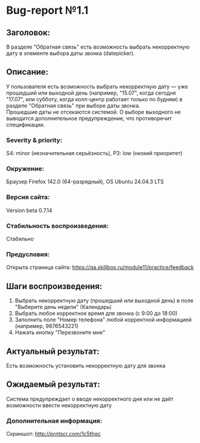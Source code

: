 # Bug-report №1.1  

## Заголовок:

В разделе "Обратная связь" есть возможность выбрать некорректную дату в элементе выбора даты звонка (datepicker).

## Описание:
 
У пользователя есть возможность выбрать некорректную дату — уже прошедший или выходной день (например, "15.07", когда сегодня "17.07", или субботу, когда колл-центр работает только по будням) в разделе "Обратная связь" при выборе даты звонка.  
Прошедшие даты не отсекаются системой. 
О выборе выходного не выводится дополнительное предупреждение, что противоречит спецификации.

### Severity & priority: 

S4: minor (незначительная серьёзность), P3: low (низкий приоритет)

### Окружение:

Браузер Firefox 142.0 (64-разрядный), OS Ubuntu 24.04.3 LTS

### Версия сайта:

Version beta 0.7.14

### Стабильность воспроизведения:

Стабильно

### Предусловия:

Открыта страница сайта: https://qa.skillbox.ru/module11/practice/feedback

## Шаги воспроизведения:

1. Выбрать некорректную дату (прошедший или выходной день) в поле "Выберите день недели" (Календарь)
2. Выбрать любое корректное время для звонка (с 9:00 до 18:00)
3. Заполнить поле "Номер телефона" любой корректной информацией (например, 9876543221)
4. Нажать кнопку "Перезвоните мне"

## Актуальный результат:

Есть возможность установить некорректную дату для звонка

## Ожидаемый результат:

Система предупреждает о вводе некорректного дня или не даёт возможности ввести некорректную дату

### Дополнительная информация:

Скриншот: http://prntscr.com/1c5thqc



